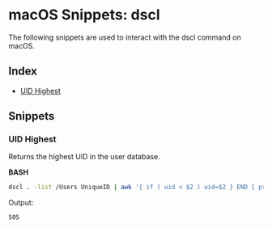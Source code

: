 # macOS Snippets: dscl 

The following snippets are used to interact with the dscl command on macOS.

## Index

* [UID Highest](https://github.com/erikberglund/Scripts/blob/master/snippets/macos_dscl.md#uid-highest)

## Snippets

### UID Highest

Returns the highest UID in the user database.

**BASH**
```bash
dscl . -list /Users UniqueID | awk '{ if ( uid < $2 ) uid=$2 } END { print uid }'
```

Output:

```console
505
```